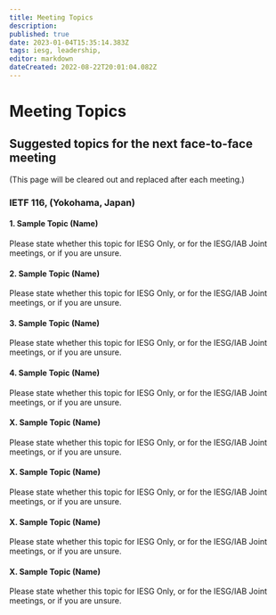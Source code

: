 ```yaml
---
title: Meeting Topics
description: 
published: true
date: 2023-01-04T15:35:14.383Z
tags: iesg, leadership,
editor: markdown
dateCreated: 2022-08-22T20:01:04.082Z
---
```


# Meeting Topics

## Suggested topics for the next face-to-face meeting 

(This page will be cleared out and replaced after each meeting.)

### IETF 116, (Yokohama, Japan) 


#### 1. Sample Topic (Name)
Please state whether this topic for IESG Only, or for the IESG/IAB Joint meetings, or if you are unsure.
#### 2. Sample Topic (Name)
Please state whether this topic for IESG Only, or for the IESG/IAB Joint meetings, or if you are unsure.
#### 3. Sample Topic (Name)
Please state whether this topic for IESG Only, or for the IESG/IAB Joint meetings, or if you are unsure.
#### 4. Sample Topic (Name)
Please state whether this topic for IESG Only, or for the IESG/IAB Joint meetings, or if you are unsure.
#### X. Sample Topic (Name)
Please state whether this topic for IESG Only, or for the IESG/IAB Joint meetings, or if you are unsure.
#### X. Sample Topic (Name)
Please state whether this topic for IESG Only, or for the IESG/IAB Joint meetings, or if you are unsure.
#### X. Sample Topic (Name)
Please state whether this topic for IESG Only, or for the IESG/IAB Joint meetings, or if you are unsure.
#### X. Sample Topic (Name)
Please state whether this topic for IESG Only, or for the IESG/IAB Joint meetings, or if you are unsure.
